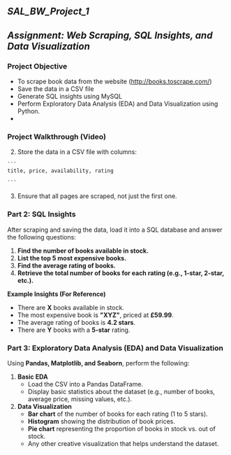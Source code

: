 ## ***SAL_BW_Project_1*** 
## ***Assignment: Web Scraping, SQL Insights, and Data Visualization***  


### **Project Objective** 
* To scrape book data from the website (http://books.toscrape.com/)
* Save the data in a CSV file
* Generate SQL insights using MySQL
* Perform Exploratory Data Analysis (EDA) and Data Visualization using Python.
* 

### **Project Walkthrough (Video)**


   
  2. Store the data in a CSV file with columns:
 
    ```
    title, price, availability, rating
    
    ```
3. Ensure that all pages are scraped, not just the first one.


### **Part 2: SQL Insights**

After scraping and saving the data, load it into a SQL database and answer the following questions:

1. **Find the number of books available in stock.**
2. **List the top 5 most expensive books.**
3. **Find the average rating of books.**
4. **Retrieve the total number of books for each rating (e.g., 1-star, 2-star, etc.).**

**Example Insights (For Reference)**

- There are **X** books available in stock.
- The most expensive book is **"XYZ"**, priced at **£59.99**.
- The average rating of books is **4.2 stars**.
- There are **Y** books with a **5-star** rating.


### **Part 3: Exploratory Data Analysis (EDA) and Data Visualization**

Using **Pandas, Matplotlib, and Seaborn**, perform the following:

1. **Basic EDA**
    - Load the CSV into a Pandas DataFrame.
    - Display basic statistics about the dataset (e.g., number of books, average price, missing values, etc.).
2. **Data Visualization**
    - **Bar chart** of the number of books for each rating (1 to 5 stars).
    - **Histogram** showing the distribution of book prices.
    - **Pie chart** representing the proportion of books in stock vs. out of stock.
    - Any other creative visualization that helps understand the dataset.
